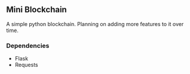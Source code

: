 ## Mini Blockchain

A simple python blockchain. Planning on adding more features to it over time.

### Dependencies
* Flask
* Requests